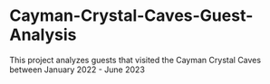 # Cayman-Crystal-Caves-Guest-Analysis
This project analyzes guests that visited the Cayman Crystal Caves between January 2022 - June 2023
